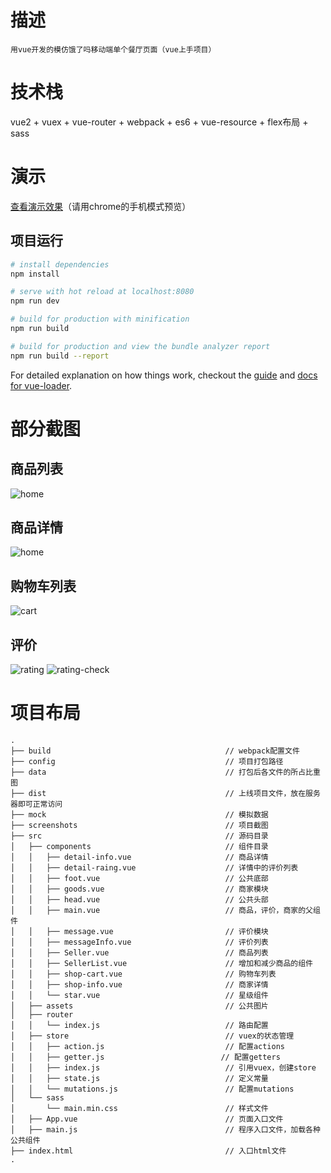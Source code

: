 # 描述
    用vue开发的模仿饿了吗移动端单个餐厅页面（vue上手项目）

# 技术栈
vue2 + vuex + vue-router + webpack + es6 + vue-resource + flex布局 + sass

# 演示
[查看演示效果](https://erpang123.github.io/vue2.0-dom/dist-html)（请用chrome的手机模式预览）

## 项目运行

``` bash
# install dependencies
npm install

# serve with hot reload at localhost:8080
npm run dev

# build for production with minification
npm run build

# build for production and view the bundle analyzer report
npm run build --report
```

For detailed explanation on how things work, checkout the [guide](http://vuejs-templates.github.io/webpack/) and [docs for vue-loader](http://vuejs.github.io/vue-loader).

# 部分截图
## 商品列表
![home](./screenshots/home.png)
## 商品详情
![home](./screenshots/info.png)
## 购物车列表
![cart](./screenshots/cart.png)
## 评价
![rating](./screenshots/rating.png)
![rating-check](./screenshots/rating-check.png)

# 项目布局
```
.
├── build                                       // webpack配置文件
├── config                                      // 项目打包路径
├── data                                        // 打包后各文件的所占比重图
├── dist                                        // 上线项目文件，放在服务器即可正常访问
├── mock                                        // 模拟数据
├── screenshots                                 // 项目截图
├── src                                         // 源码目录
│   ├── components                              // 组件目录
│   │   ├── detail-info.vue                     // 商品详情
│   │   ├── detail-raing.vue                    // 详情中的评价列表
│   │   ├── foot.vue                            // 公共底部
│   │   ├── goods.vue                           // 商家模块
│   │   ├── head.vue                            // 公共头部
│   │   ├── main.vue                            // 商品，评价，商家的父组件
│   │   ├── message.vue                         // 评价模块
│   │   ├── messageInfo.vue                     // 评价列表
│   │   ├── Seller.vue                          // 商品列表
│   │   ├── SellerList.vue                      // 增加和减少商品的组件
│   │   ├── shop-cart.vue                       // 购物车列表
│   │   ├── shop-info.vue                       // 商家详情
│   │   └── star.vue                            // 星级组件
│   ├── assets                                  // 公共图片
│   ├── router
│   │   └── index.js                            // 路由配置
│   ├── store                                   // vuex的状态管理
│   │   ├── action.js                           // 配置actions
│   │   ├── getter.js                          // 配置getters
│   │   ├── index.js                            // 引用vuex，创建store
│   │   ├── state.js                            // 定义常量
│   │   └── mutations.js                        // 配置mutations
│   └── sass
│       └── main.min.css                        // 样式文件
│   ├── App.vue                                 // 页面入口文件
│   ├── main.js                                 // 程序入口文件，加载各种公共组件
├── index.html                                  // 入口html文件
.
```